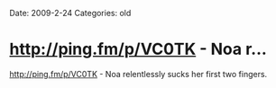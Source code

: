 Date: 2009-2-24
Categories: old

# http://ping.fm/p/VC0TK - Noa r...

<a href="http://ping.fm/p/VC0TK" rel="nofollow">http://ping.fm/p/VC0TK</a> - Noa relentlessly sucks her first two fingers.
